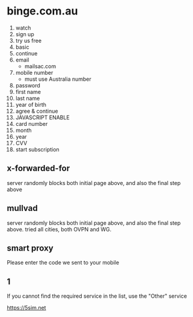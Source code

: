 # binge.com.au

1. watch
2. sign up
3. try us free
4. basic
5. continue
6. email
   - mailsac.com
7. mobile number
   - must use Australia number
8. password
9. first name
10. last name
11. year of birth
13. agree & continue
14. JAVASCRIPT ENABLE
15. card number
16. month
17. year
18. CVV
19. start subscription

## x-forwarded-for

server randomly blocks both initial page above, and also the final step above

## mullvad

server randomly blocks both initial page above, and also the final step above.
tried all cities, both OVPN and WG.

## smart proxy

Please enter the code we sent to your mobile

## 1

If you cannot find the required service in the list, use the "Other" service

https://5sim.net

